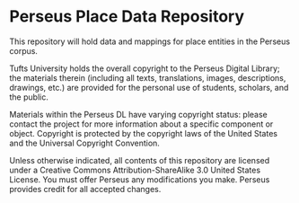 # Perseus Place Data Repository

This repository will hold data and mappings for place entities in the Perseus corpus.

Tufts University holds the overall copyright to the Perseus Digital Library; the materials therein (including all texts, translations, images, descriptions, drawings, etc.) are provided for the personal use of students, scholars, and the public.

Materials within the Perseus DL have varying copyright status: please contact the project for more information about a specific component or object. Copyright is protected by the copyright laws of the United States and the Universal Copyright Convention.

Unless otherwise indicated, all contents of this repository are licensed under a Creative Commons Attribution-ShareAlike 3.0 United States License. You must offer Perseus any modifications you make. Perseus provides credit for all accepted changes.
